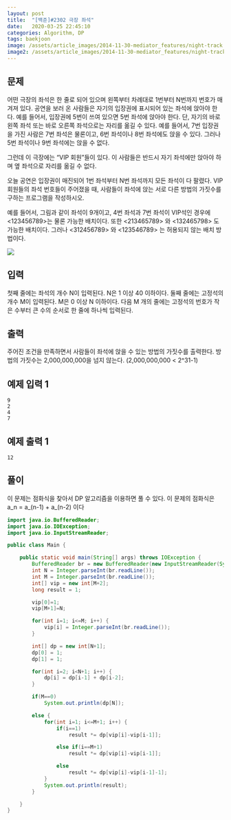 ```yaml
---
layout: post
title:  "[백준]#2302 극장 좌석"
date:   2020-03-25 22:45:10
categories: Algorithm, DP
tags: baekjoon
image: /assets/article_images/2014-11-30-mediator_features/night-track.JPG
image2: /assets/article_images/2014-11-30-mediator_features/night-track-mobile.JPG
---
```


문제
--------------------

어떤 극장의 좌석은 한 줄로 되어 있으며 왼쪽부터 차례대로 1번부터 N번까지 번호가 매겨져 있다. 공연을 보러 온 사람들은 자기의 입장권에 표시되어 있는 좌석에 앉아야 한다. 예를 들어서, 입장권에 5번이 쓰여 있으면 5번 좌석에 앉아야 한다. 단, 자기의 바로 왼쪽 좌석 또는 바로 오른쪽 좌석으로는 자리를 옮길 수 있다. 예를 들어서, 7번 입장권을 가진 사람은 7번 좌석은 물론이고, 6번 좌석이나 8번 좌석에도 앉을 수 있다. 그러나 5번 좌석이나 9번 좌석에는 앉을 수 없다.

그런데 이 극장에는 “VIP 회원”들이 있다. 이 사람들은 반드시 자기 좌석에만 앉아야 하며 옆 좌석으로 자리를 옮길 수 없다.

오늘 공연은 입장권이 매진되어 1번 좌석부터 N번 좌석까지 모든 좌석이 다 팔렸다. VIP 회원들의 좌석 번호들이 주어졌을 때, 사람들이 좌석에 앉는 서로 다른 방법의 가짓수를 구하는 프로그램을 작성하시오.

예를 들어서, 그림과 같이 좌석이 9개이고, 4번 좌석과 7번 좌석이 VIP석인 경우에 <123456789>는 물론 가능한 배치이다. 또한 <213465789> 와 <132465798> 도 가능한 배치이다. 그러나 <312456789> 와 <123546789> 는 허용되지 않는 배치 방법이다.

![](https://onlinejudgeimages.s3-ap-northeast-1.amazonaws.com/upload/201011/gg.png)

입력
---------------------------

첫째 줄에는 좌석의 개수 N이 입력된다. N은 1 이상 40 이하이다. 둘째 줄에는 고정석의 개수 M이 입력된다. M은 0 이상 N 이하이다. 다음 M 개의 줄에는 고정석의 번호가 작은 수부터 큰 수의 순서로 한 줄에 하나씩 입력된다.

출력
----------------

주어진 조건을 만족하면서 사람들이 좌석에 앉을 수 있는 방법의 가짓수를 출력한다. 방법의 가짓수는 2,000,000,000을 넘지 않는다. (2,000,000,000 < 2^31-1)

예제 입력 1 
----------------------

```
9
2
4
7
```

예제 출력 1 
------------------------

```
12
```

풀이
--------------------------

이 문제는 점화식을 찾아서 DP 알고리즘을 이용하면 풀 수 있다. 이 문제의 점화식은 a_n = a_(n-1) + a_(n-2) 이다

```java
import java.io.BufferedReader;
import java.io.IOException;
import java.io.InputStreamReader;

public class Main {

    public static void main(String[] args) throws IOException {
        BufferedReader br = new BufferedReader(new InputStreamReader(System.in));
        int N = Integer.parseInt(br.readLine());
        int M = Integer.parseInt(br.readLine());
        int[] vip = new int[M+2];
        long result = 1;

        vip[0]=1;
        vip[M+1]=N;

        for(int i=1; i<=M; i++) {
            vip[i] = Integer.parseInt(br.readLine());
        }

        int[] dp = new int[N+1];
        dp[0] = 1;
        dp[1] = 1;

        for(int i=2; i<N+1; i++) {
            dp[i] = dp[i-1] + dp[i-2];
        }

        if(M==0)
            System.out.println(dp[N]);

        else {
            for(int i=1; i<=M+1; i++) {
                if(i==1)
                    result *= dp[vip[i]-vip[i-1]];

                else if(i==M+1)
                    result *= dp[vip[i]-vip[i-1]];

                else
                    result *= dp[vip[i]-vip[i-1]-1];
            }
            System.out.println(result);
        }

    }
}
```
